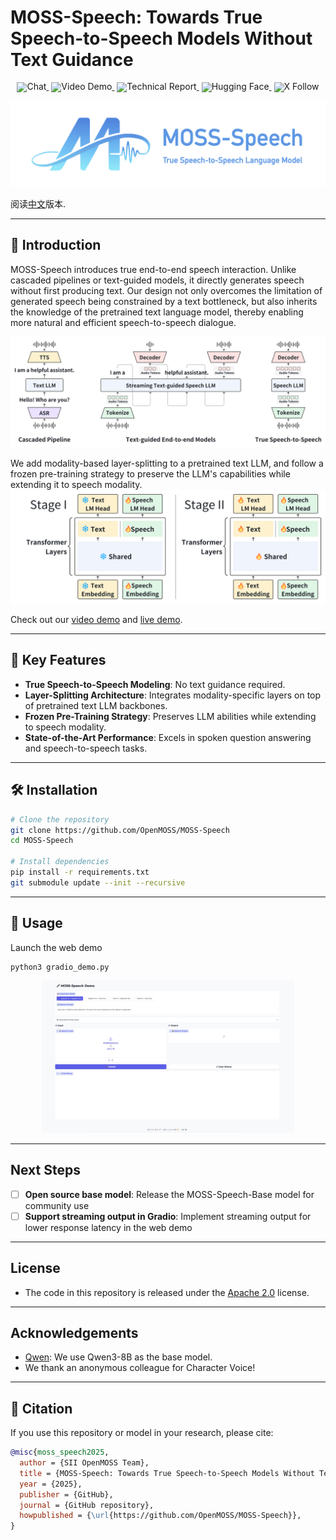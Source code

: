 # MOSS-Speech: Towards True Speech-to-Speech Models Without Text Guidance

<div align="center" style="line-height: 1;">
    <a href="https://huggingface.co/spaces/fnlp/MOSS-Speech" target="_blank" style="margin: 2px;">
        <img alt="Chat" src="https://img.shields.io/badge/🤖%20Demo-MOSS--Speech-536af5?color=ffc107&logoColor=white" style="display: inline-block; vertical-align: middle;"/>
    </a>
    <a href="https://moss-speech.open-moss.com/" target="_blank" style="margin: 2px;">
    <img alt="Video Demo" src="https://img.shields.io/badge/📹%20Video%20Demo-MOSS--Speech-536af5?color=1ae3f5&logoColor=white" style="display: inline-block; vertical-align: middle;"/>
    </a>
    <a href="papers/MOSS-Speech Technical Report.pdf" target="_blank" style="margin: 2px;">
    <img alt="Technical Report" src="https://img.shields.io/badge/📄%20Technical%20Report-MOSS--Speech-4caf50?color=4caf50&logoColor=white" style="display: inline-block; vertical-align: middle;"/>
    </a>
    <a href="https://huggingface.co/collections/fnlp/moss-speech-68dbab23bc98501afede0cd3" target="_blank" style="margin: 2px;">
        <img alt="Hugging Face" src="https://img.shields.io/badge/%F0%9F%A4%97%20Hugging%20Face-MOSS--Speech-ffc107?color=ffc107&logoColor=white" style="display: inline-block; vertical-align: middle;"/>
    </a>
    <a href="https://x.com/Open_MOSS" target="_blank" style="margin: 2px;">
    <img alt="X Follow" src="https://img.shields.io/badge/Twitter-OpenMOSS-black?logo=x&logoColor=white" style="display: inline-block; vertical-align: middle;"/>
    </a>
</div>

![Logo](assets/logo-large.png)



阅读[中文](./README_ZH.md)版本.

---

## 📖 Introduction

MOSS-Speech introduces true end-to-end speech interaction. Unlike cascaded pipelines or text-guided models, it directly generates speech without first producing text. Our design not only overcomes the limitation of generated speech being constrained by a text bottleneck, but also inherits the knowledge of the pretrained text language model, thereby enabling more natural and efficient speech-to-speech dialogue.

![Architecture Comparison](assets/compare.png)

We add modality-based layer-splitting to a pretrained text LLM, and follow a frozen pre-training strategy to preserve the LLM's capabilities while extending it to speech modality.
![Architecture](assets/arch.png)

Check out our [video demo](https://moss-speech.open-moss.com/) and [live demo](https://huggingface.co/spaces/fnlp/MOSS-Speech).

---

## 🔑 Key Features


- **True Speech-to-Speech Modeling**: No text guidance required.  
- **Layer-Splitting Architecture**: Integrates modality-specific layers on top of pretrained text LLM backbones.
- **Frozen Pre-Training Strategy**: Preserves LLM abilities while extending to speech modality.
- **State-of-the-Art Performance**: Excels in spoken question answering and speech-to-speech tasks.

---

## 🛠️ Installation

```bash
# Clone the repository
git clone https://github.com/OpenMOSS/MOSS-Speech
cd MOSS-Speech

# Install dependencies
pip install -r requirements.txt 
git submodule update --init --recursive
```

---

## 🚀 Usage
Launch the web demo
```sh
python3 gradio_demo.py
```

<p align="center">
    <img src="assets/gradio.jpg" width="80%"> <br>
</p>


---

## Next Steps

- [ ] **Open source base model**: Release the MOSS-Speech-Base model for community use
- [ ] **Support streaming output in Gradio**: Implement streaming output for lower response latency in the web demo

---

## License
- The code in this repository is released under the [Apache 2.0](LICENSE) license.

---

## Acknowledgements
- [Qwen](https://github.com/QwenLM/Qwen3): We use Qwen3-8B as the base model.
- We thank an anonymous colleague for Character Voice!

---

## 📜 Citation

If you use this repository or model in your research, please cite:

```bibtex
@misc{moss_speech2025,
  author = {SII OpenMOSS Team},
  title = {MOSS-Speech: Towards True Speech-to-Speech Models Without Text Guidance},
  year = {2025},
  publisher = {GitHub},
  journal = {GitHub repository},
  howpublished = {\url{https://github.com/OpenMOSS/MOSS-Speech}},
}
```
